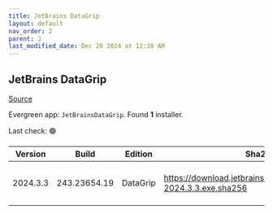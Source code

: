 ```yaml
---
title: JetBrains DataGrip
layout: default
nav_order: 2
parent: J
last_modified_date: Dec 20 2024 at 12:38 AM
---
```


## JetBrains DataGrip

[Source](https://www.jetbrains.com/datagrip)

Evergreen app: `JetBrainsDataGrip`. Found **1** installer.

Last check: 🟢

| Version  | Build        | Edition  | Sha256                                                               | Date       | Size      | Type | URI                                                                                                                            |
| -------- | ------------ | -------- | -------------------------------------------------------------------- | ---------- | --------- | ---- | ------------------------------------------------------------------------------------------------------------------------------ |
| 2024.3.3 | 243.23654.19 | DataGrip | https://download.jetbrains.com/datagrip/datagrip-2024.3.3.exe.sha256 | 19/12/2024 | 791557104 | exe  | [https://download.jetbrains.com/datagrip/datagrip-2024.3.3.exe](https://download.jetbrains.com/datagrip/datagrip-2024.3.3.exe) |
